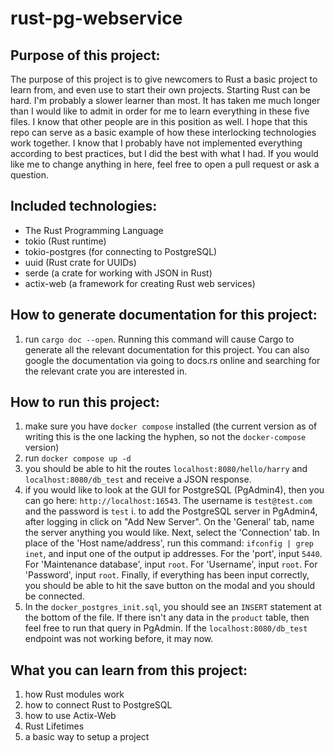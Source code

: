 # rust-pg-webservice

## Purpose of this project:
The purpose of this project is to give newcomers to Rust a basic project to learn from, and even use to start their own projects. Starting Rust can be hard. I'm probably a slower learner than most. It has taken me much longer than I would like to admit in order for me to learn everything in these five files. I know that other people are in this position as well. I hope that this repo can serve as a basic example of how these interlocking technologies work together. I know that I probably have not implemented everything according to best practices, but I did the best with what I had. If you would like me to change anything in here, feel free to open a pull request or ask a question.

## Included technologies:
* The Rust Programming Language
* tokio (Rust runtime)
* tokio-postgres (for connecting to PostgreSQL)
* uuid (Rust crate for UUIDs)
* serde (a crate for working with JSON in Rust)
* actix-web (a framework for creating Rust web services)

## How to generate documentation for this project:
1. run `cargo doc --open`. Running this command will cause Cargo to generate all the relevant documentation for this project. You can also google the documentation via going to docs.rs online and searching for the relevant crate you are interested in.

## How to run this project:
1. make sure you have `docker compose` installed (the current version as of writing this is the one lacking the hyphen, so not the `docker-compose` version)
2. run `docker compose up -d`
3. you should be able to hit the routes `localhost:8080/hello/harry` and `localhost:8080/db_test` and receive a JSON response.
4. if you would like to look at the GUI for PostgreSQL (PgAdmin4), then you can go here: `http://localhost:16543`. The username is `test@test.com` and the password is `test`
  i. to add the PostgreSQL server in PgAdmin4, after logging in click on "Add New Server". On the 'General' tab, name the server anything you would like. Next, select the 'Connection' tab. In place of the 'Host name/address', run this command: `ifconfig | grep inet`, and input one of the output ip addresses. For the 'port', input `5440`. For 'Maintenance database', input `root`. For 'Username', input `root`. For 'Password', input `root`. Finally, if everything has been input correctly, you should be able to hit the save button on the modal and you should be connected.
5. In the `docker_postgres_init.sql`, you should see an `INSERT` statement at the bottom of the file. If there isn't any data in the `product` table, then feel free to run that query in PgAdmin. If the `localhost:8080/db_test` endpoint was not working before, it may now.

## What you can learn from this project:
1. how Rust modules work
2. how to connect Rust to PostgreSQL
3. how to use Actix-Web
4. Rust Lifetimes
5. a basic way to setup a project
